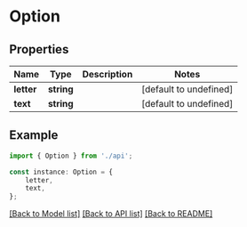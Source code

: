 # Option


## Properties

Name | Type | Description | Notes
------------ | ------------- | ------------- | -------------
**letter** | **string** |  | [default to undefined]
**text** | **string** |  | [default to undefined]

## Example

```typescript
import { Option } from './api';

const instance: Option = {
    letter,
    text,
};
```

[[Back to Model list]](../README.md#documentation-for-models) [[Back to API list]](../README.md#documentation-for-api-endpoints) [[Back to README]](../README.md)
